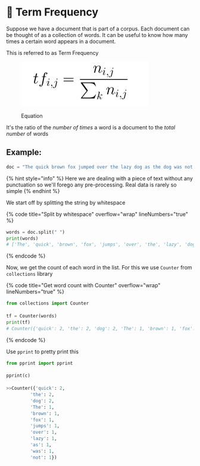 # 🔢 Term Frequency

Suppose we have a document that is part of a corpus. Each document can be thought of as a collection of words. It can be useful to know how many times a certain word appears in a document.

This is referred to as Term Frequency

<div data-full-width="true">

<figure><img src="../../.gitbook/assets/image (1).png" alt=""><figcaption><p>Equation</p></figcaption></figure>

</div>

It's the ratio of the _number of times_ a word is a document to the _total number_ of words

## Example:

```python
doc = "The quick brown fox jumped over the lazy dog as the dog was not quick"
```

{% hint style="info" %}
Here we are dealing with a piece of text without any punctuation so we'll forego any pre-processing. Real data is rarely so simple
{% endhint %}

We start off by splitting the string by whitespace

{% code title="Split by whitespace" overflow="wrap" lineNumbers="true" %}
```python
words = doc.split(" ")
print(words)
# ['The', 'quick', 'brown', 'fox', 'jumps', 'over', 'the', 'lazy', 'dog', 'as', 'the', 'dog', 'was', 'not', 'quick']
```
{% endcode %}

Now, we get the count of each word in the list. For this we use `Counter` from `collections` library

{% code title="Get word count with Counter" overflow="wrap" lineNumbers="true" %}
```python
from collections import Counter

tf = Counter(words)
print(tf)
# Counter({'quick': 2, 'the': 2, 'dog': 2, 'The': 1, 'brown': 1, 'fox': 1, 'jumps': 1, 'over': 1, 'lazy': 1, 'as': 1, 'was': 1, 'not': 1})
```
{% endcode %}

Use `pprint` to pretty print this

```python
from pprint import pprint

pprint(c)

>>Counter({'quick': 2,
         'the': 2,
         'dog': 2,
         'The': 1,
         'brown': 1,
         'fox': 1,
         'jumps': 1,
         'over': 1,
         'lazy': 1,
         'as': 1,
         'was': 1,
         'not': 1})
```

